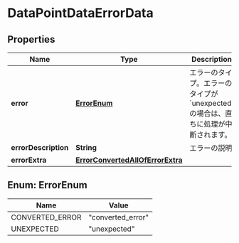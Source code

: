 

# DataPointDataErrorData


## Properties

| Name | Type | Description | Notes |
|------------ | ------------- | ------------- | -------------|
|**error** | [**ErrorEnum**](#ErrorEnum) | エラーのタイプ。エラーのタイプが &#x60;unexpected&#x60; の場合は、直ちに処理が中断されます。 |  |
|**errorDescription** | **String** | エラーの説明 |  |
|**errorExtra** | [**ErrorConvertedAllOfErrorExtra**](ErrorConvertedAllOfErrorExtra.md) |  |  |



## Enum: ErrorEnum

| Name | Value |
|---- | -----|
| CONVERTED_ERROR | &quot;converted_error&quot; |
| UNEXPECTED | &quot;unexpected&quot; |



